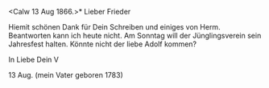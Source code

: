  <Calw 13 Aug 1866.>*
Lieber Frieder

Hiemit schönen Dank für Dein Schreiben und einiges von Herm. Beantworten kann ich heute nicht. Am Sonntag will der Jünglingsverein sein Jahresfest halten. Könnte nicht der liebe Adolf kommen?

 In Liebe Dein
 V

13 Aug. (mein Vater geboren 1783)
